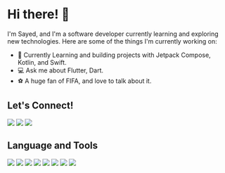 # Hi there! 👋

I'm Sayed, and I'm a software developer currently learning and exploring new technologies. Here are some of the things I'm currently working on:

- 🚀 Currently Learning and building projects with Jetpack Compose, Kotlin, and Swift.
- 💻 Ask me about Flutter, Dart.
- ⚽ A huge fan of FIFA, and love to talk about it.

<!-- Contact Section -->
<div align="left">
  <h2>Let's Connect!</h2>
  <p>
    <a href="mailto:sayem227@gmail.com"><img src="https://img.icons8.com/color/48/000000/gmail-new.png"/></a>
    <a href="https://www.linkedin.com/in/abu-sayed-chowdhury/"><img src="https://img.icons8.com/color/48/000000/linkedin.png"/></a>
    <a href="live:sayem227_1"><img src="https://img.icons8.com/color/48/000000/skype.png"/></a>
  </p>
</div>


<!-- Tech Stack Section -->
<div align="left">
  <h2>Language and Tools</h2>
  <p>
    <img src="https://img.icons8.com/color/48/000000/flutter.png"/>
    <img src="https://img.icons8.com/color/48/000000/dart.png"/>
    <img src="https://img.icons8.com/color/48/000000/kotlin.png"/>
    <img src="https://img.icons8.com/color/48/000000/swift.png"/>
    <img src="https://img.icons8.com/color/48/000000/java-coffee-cup-logo.png"/>
    <img src="https://img.icons8.com/color/48/000000/git.png"/>
    <img src="https://img.icons8.com/color/48/000000/trello.png"/>
    <img src="https://img.icons8.com/color/48/000000/firebase.png"/>
 
  </p>
</div>
